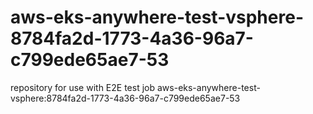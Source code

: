 # aws-eks-anywhere-test-vsphere-8784fa2d-1773-4a36-96a7-c799ede65ae7-53
repository for use with E2E test job aws-eks-anywhere-test-vsphere:8784fa2d-1773-4a36-96a7-c799ede65ae7-53
